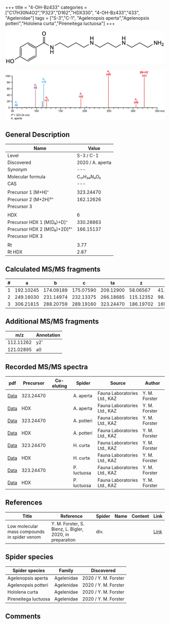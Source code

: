 +++
title = "4-OH-Bz433"
categories = ["C17H30N4O2","P323","D162","HDX330",
"4-OH-Bz433","433",
"Agelenidae"]
tags = ["S-3","C-1",
"Agelenopsis aperta","Agelenopsis potteri","Hololena curta","Pireneitega luctuosa"]
+++

![](/img/4-OH-Bz433.png)

![](/img_MSMS/323_4-OH-Bz433_Aa.png?classes=border)

## General Description

| Name                        | Value            |
|-----------------------------|------------------|
| Level                       | S-3 / C-1        |
| Discovered                  | 2020 / A. aperta |
| Synonym                     | ---              |
| Molecular formula           | C₁₇H₃₀N₄O₂       |
| CAS                         | ---              |
|                             |                  |
| Precursor 1 [M+H]⁺          | 323.24470        |
| Precursor 2 [M+2H]²⁺        | 162.12626        |
| Precursor 3                 |                  |
|                             |                  |
| HDX                         | 6                |
| Precursor HDX 1 [M(D₆)+D]⁺   | 330.28863        |
| Precursor HDX 2 [M(D₆)+2D]²⁺ | 166.15137        |
| Precursor HDX 3             |                  |
|                             |                  |
| Rt                          | 3.77             |
| Rt HDX                      | 2.87             |

## Calculated MS/MS fragments

| # | a         | b         | c         | ta        | z         | y         | tz        |
|---|-----------|-----------|-----------|-----------|-----------|-----------|-----------|
| 1 | 192.10245 | 174.09189 | 175.07590 | 209.12900 | 58.06567  | 41.03912  | 75.09222  |
| 2 | 249.16030 | 231.14974 | 232.13375 | 266.18685 | 115.12352 | 98.09697  | 132.15007 |
| 3 | 306.21815 | 288.20759 | 289.19160 | 323.24470 | 186.19702 | 169.17047 | 203.22357 |

## Additional MS/MS fragments

| m/z       | Annotation |
|-----------|------------|
| 112.11262 | y2'        |
| 121.02895 | a0         |

## Recorded MS/MS spectra

| pdf                                             | Precursor | Co-eluting | Spider    | Source                       | Author        |
|-------------------------------------------------|-----------|------------|-----------|------------------------------|---------------|
| [Data](/pdf/A-aperta/323_4-OH-Bz433_Aa.pdf)     | 323.24470 |            | A. aperta | Fauna Laboratories Ltd., KAZ | Y. M. Forster |
| [Data](/pdf/A-aperta/323_4-OH-Bz433_Aa_HDX.pdf) | HDX       |            | A. aperta | Fauna Laboratories Ltd., KAZ | Y. M. Forster |
| [Data](/pdf/A-potteri/323_4-OH-Bz433_Ap.pdf) | 323.24470 |           | A. potteri | Fauna Laboratories Ltd., KAZ | Y. M. Forster |
| [Data](/pdf/A-potteri/323_4-OH-Bz433_Ap_HDX.pdf) | HDX |           | A. potteri | Fauna Laboratories Ltd., KAZ | Y. M. Forster |
| [Data](/pdf/H-curta/323_4-OH-Bz433_Hc.pdf) | 323.24470 |           | H. curta | Fauna Laboratories Ltd., KAZ | Y. M. Forster |
| [Data](/pdf/H-curta/323_4-OH-Bz433_Hc_HDX.pdf) | HDX |           | H. curta | Fauna Laboratories Ltd., KAZ | Y. M. Forster |
| [Data](/pdf/P-luctuosa/323_4-OH-Bz433_Pl.pdf) | 323.24470 |           | P. luctuosa | Fauna Laboratories Ltd., KAZ | Y. M. Forster |
| [Data](/pdf/P-luctuosa/323_4-OH-Bz433_Pl_HDX.pdf) | HDX |           | P. luctuosa | Fauna Laboratories Ltd., KAZ | Y. M. Forster |

## References

| Title     | Reference   | Spider    | Name   | Content  | Link |
|-----------|-------------|-----------|--------|----------|-----|
| Low molecular mass compounds in spider venom      | Y. M. Forster, S. Bienz, L. Bigler, 2020, in preparation          | div.       |   |   | [Link](unknown) |

## Spider species

| Spider species     | Family     | Discovered           |
|--------------------|------------|----------------------|
| Agelenopsis aperta | Agelenidae | 2020 / Y. M. Forster |
| Agelenopsis potteri | Agelenidae | 2020 / Y. M. Forster |
| Hololena curta | Agelenidae | 2020 / Y. M. Forster |
| Pireneitega luctuosa | Agelenidae | 2020 / Y. M. Forster |

## Comments